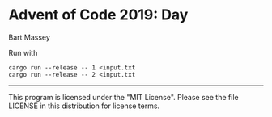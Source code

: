 # Advent of Code 2019: Day <day>
Bart Massey

Run with

    cargo run --release -- 1 <input.txt
    cargo run --release -- 2 <input.txt

---

This program is licensed under the "MIT License".
Please see the file LICENSE in this distribution
for license terms.
